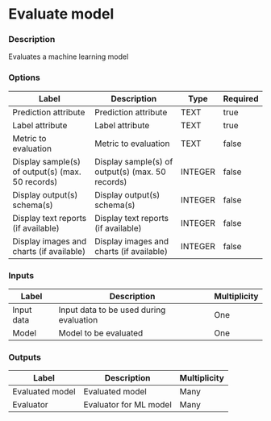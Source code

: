 # Evaluate model
###  Description
Evaluates a machine learning model
###  Options
| Label | Description | Type | Required |
|---|---|---|---|
| Prediction attribute | Prediction attribute | TEXT | true |
| Label attribute | Label attribute | TEXT | true |
| Metric to evaluation | Metric to evaluation | TEXT | false |
| Display sample(s) of output(s) (max. 50 records) | Display sample(s) of output(s) (max. 50 records) | INTEGER | false |
| Display output(s) schema(s) | Display output(s) schema(s) | INTEGER | false |
| Display text reports (if available) | Display text reports (if available) | INTEGER | false |
| Display images and charts (if available) | Display images and charts (if available) | INTEGER | false |
###  Inputs
| Label | Description | Multiplicity |
|---|---|---|
| Input data | Input data to be used during evaluation | One |
| Model | Model to be evaluated | One |
###  Outputs
| Label | Description | Multiplicity |
|---|---|---|
| Evaluated model | Evaluated model | Many |
| Evaluator | Evaluator for ML model | Many |
